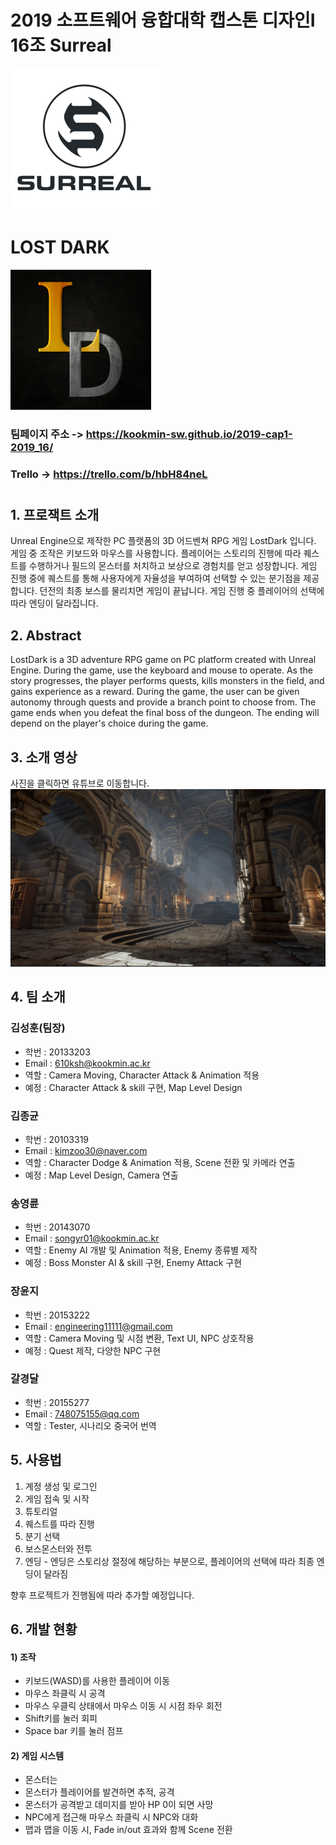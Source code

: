 # 2019 소프트웨어 융합대학 캡스톤 디자인Ⅰ 16조 Surreal
![team](./Docs/img/TeamLogo_resize.png)
# LOST DARK
![game](./Docs/img/GameLogo_resize.png)


### 팀페이지 주소 -> https://kookmin-sw.github.io/2019-cap1-2019_16/
### Trello -> https://trello.com/b/hbH84neL

#

## 1. 프로잭트 소개

Unreal Engine으로 제작한 PC 플랫폼의 3D 어드벤쳐 RPG 게임 LostDark 입니다. 게임 중 조작은 키보드와 마우스를 사용합니다. 플레이어는 스토리의 진행에 따라 퀘스트를 수행하거나 필드의 몬스터를 처치하고 보상으로 경험치를 얻고 성장합니다. 게임 진행 중에 퀘스트를 통해 사용자에게 자율성을 부여하여 선택할 수 있는 분기점을 제공합니다. 던전의 최종 보스를 물리치면 게임이 끝납니다. 게임 진행 중 플레이어의 선택에 따라 엔딩이 달라집니다.

## 2. Abstract

LostDark is a 3D adventure RPG game on PC platform created with Unreal Engine. During the game, use the keyboard and mouse to operate. As the story progresses, the player performs quests, kills monsters in the field, and gains experience as a reward. During the game, the user can be given autonomy through quests and provide a branch point to choose from. The game ends when you defeat the final boss of the dungeon. The ending will depend on the player's choice during the game.

## 3. 소개 영상

사진을 클릭하면 유튜브로 이동합니다.
[![sample](./Docs/img/preview.png)](https://youtu.be/ruyiLo79qhc)

## 4. 팀 소개


### 김성훈(팀장)
* 학번 : 20133203
* Email : 610ksh@kookmin.ac.kr
* 역할 : Camera Moving, Character Attack & Animation 적용
* 예정 : Character Attack & skill 구현, Map Level Design

### 김종균
* 학번 : 20103319
* Email : kimzoo30@naver.com
* 역할 : Character Dodge & Animation 적용, Scene 전환 및 카메라 연출
* 예정 : Map Level Design, Camera 연출

### 송영륜
* 학번 : 20143070
* Email : songyr01@kookmin.ac.kr
* 역할 : Enemy AI 개발 및 Animation 적용, Enemy 종류별 제작
* 예정 : Boss Monster AI & skill 구현, Enemy Attack 구현

### 장윤지
* 학번 : 20153222
* Email : engineering11111@gmail.com
* 역할 : Camera Moving 및 시점 변환, Text UI, NPC 상호작용
* 예정 : Quest 제작, 다양한 NPC 구현

### 갈경달
* 학번 : 20155277
* Email : 748075155@qq.com
* 역할 : Tester, 시나리오 중국어 번역


## 5. 사용법

1. 계정 생성 및 로그인
2. 게임 접속 및 시작
3. 튜토리얼
4. 퀘스트를 따라 진행
5. 분기 선택
6. 보스몬스터와 전투
7. 엔딩 - 엔딩은 스토리상 절정에 해당하는 부분으로, 플레이어의 선택에 따라 최종 엔딩이 달라짐

향후 프로젝트가 진행됨에 따라 추가할 예정입니다.

## 6. 개발 현황

#### 1) 조작
- 키보드(WASD)를 사용한 플레이어 이동
- 마우스 좌클릭 시 공격
- 마우스 우클릭 상태에서 마우스 이동 시 시점 좌우 회전
- Shift키를 눌러 회피
- Space bar 키를 눌러 점프

#### 2) 게임 시스템
- 몬스터는 
- 몬스터가 플레이어를 발견하면 추적, 공격
- 몬스터가 공격받고 데미지를 받아 HP 0이 되면 사망
- NPC에게 접근해 마우스 좌클릭 시 NPC와 대화
- 맵과 맵을 이동 시, Fade in/out 효과와 함께 Scene 전환
